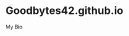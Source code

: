 # Goodbytes42.github.io
My Bio

<script src="spaceshooter/game.js" />

<canvas id="myCanvas" width="800" height="600" style="border:1px solid #000000;background-color:#000000" onkeypress="handleInput(event)">
</canvas> 
Score:
<label id="myScore">0</label>


<script>
 startGame();
</script>
 

